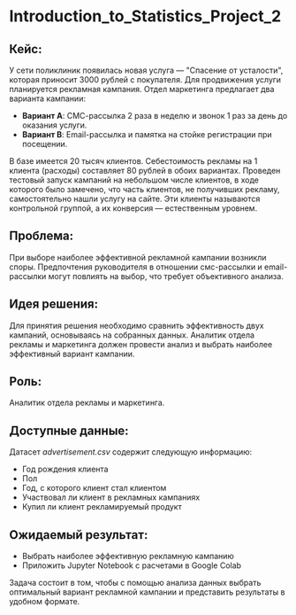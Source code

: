 # Introduction_to_Statistics_Project_2
## Кейс:

У сети поликлиник появилась новая услуга — "Спасение от усталости", которая приносит 3000 рублей с покупателя. Для продвижения услуги планируется рекламная кампания. Отдел маркетинга предлагает два варианта кампании:

- **Вариант A**: СМС-рассылка 2 раза в неделю и звонок 1 раз за день до оказания услуги.
- **Вариант B**: Email-рассылка и памятка на стойке регистрации при посещении.

В базе имеется 20 тысяч клиентов. Себестоимость рекламы на 1 клиента (расходы) составляет 80 рублей в обоих вариантах. Проведен тестовый запуск кампаний на небольшом числе клиентов, в ходе которого было замечено, что часть клиентов, не получивших рекламу, самостоятельно нашли услугу на сайте. Эти клиенты называются контрольной группой, а их конверсия — естественным уровнем.

## Проблема:

При выборе наиболее эффективной рекламной кампании возникли споры. Предпочтения руководителя в отношении смс-рассылки и email-рассылки могут повлиять на выбор, что требует объективного анализа.

## Идея решения:

Для принятия решения необходимо сравнить эффективность двух кампаний, основываясь на собранных данных. Аналитик отдела рекламы и маркетинга должен провести анализ и выбрать наиболее эффективный вариант кампании.

## Роль:
Аналитик отдела рекламы и маркетинга.

## Доступные данные:
Датасет *advertisement.csv* содержит следующую информацию:
- Год рождения клиента
- Пол
- Год, с которого клиент стал клиентом
- Участвовал ли клиент в рекламных кампаниях
- Купил ли клиент рекламируемый продукт

## Ожидаемый результат:
- Выбрать наиболее эффективную рекламную кампанию
- Приложить Jupyter Notebook с расчетами в Google Colab

Задача состоит в том, чтобы с помощью анализа данных выбрать оптимальный вариант рекламной кампании и представить результаты в удобном формате.

